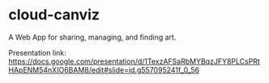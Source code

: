 # cloud-canviz
A Web App for sharing, managing, and finding art.

Presentation link:
https://docs.google.com/presentation/d/1TexzAFSaRbMYBqzJFY8PLCsPRtHApENM54nXIO6BAM8/edit#slide=id.g557095241f_0_56
